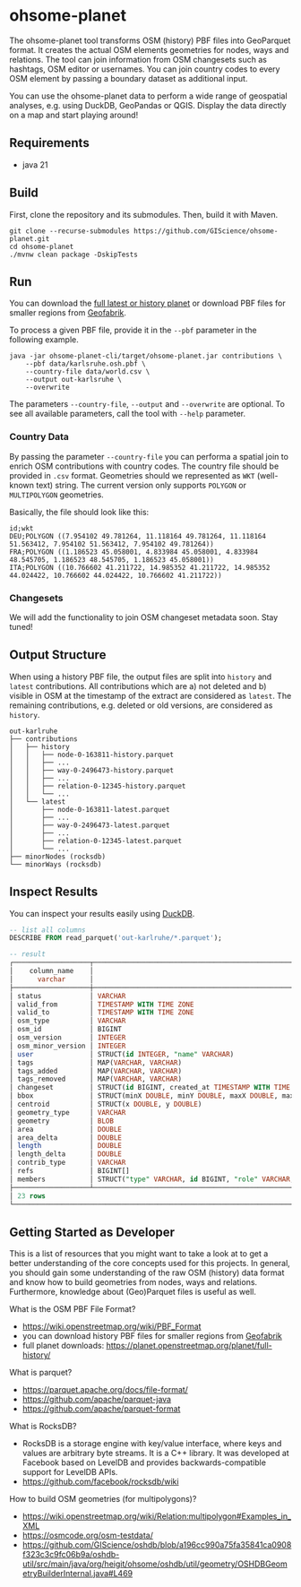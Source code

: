 # ohsome-planet

The ohsome-planet tool transforms OSM (history) PBF files into GeoParquet format.
It creates the actual OSM elements geometries for nodes, ways and relations.
The tool can join information from OSM changesets such as hashtags, OSM editor or usernames.
You can join country codes to every OSM element by passing a boundary dataset as additional input.

You can use the ohsome-planet data to perform a wide range of geospatial analyses, e.g. using DuckDB, GeoPandas or QGIS.
Display the data directly on a map and start playing around!


## Requirements
- java 21

## Build

First, clone the repository and its submodules. Then, build it with Maven.
```shell
git clone --recurse-submodules https://github.com/GIScience/ohsome-planet.git
cd ohsome-planet
./mvnw clean package -DskipTests
```

## Run

You can download the [full latest or history planet](https://planet.openstreetmap.org/pbf/full-history/) 
or download PBF files for smaller regions from [Geofabrik](https://osm-internal.download.geofabrik.de/).

To process a given PBF file, provide it in the `--pbf` parameter in the following example.
```shell
java -jar ohsome-planet-cli/target/ohsome-planet.jar contributions \
    --pbf data/karlsruhe.osh.pbf \
    --country-file data/world.csv \
    --output out-karlsruhe \
    --overwrite 
```
The parameters `--country-file`, `--output` and `--overwrite` are optional.
To see all available parameters, call the tool with `--help` parameter.

### Country Data
By passing the parameter `--country-file` you can performa a spatial join to enrich OSM contributions with country codes.
The country file should be provided in `.csv` format.
Geometries should we represented as `WKT` (well-known text) string.
The current version only supports `POLYGON` or `MULTIPOLYGON` geometries.

Basically, the file should look like this:
```
id;wkt
DEU;POLYGON ((7.954102 49.781264, 11.118164 49.781264, 11.118164 51.563412, 7.954102 51.563412, 7.954102 49.781264))
FRA;POLYGON ((1.186523 45.058001, 4.833984 45.058001, 4.833984 48.545705, 1.186523 48.545705, 1.186523 45.058001))
ITA;POLYGON ((10.766602 41.211722, 14.985352 41.211722, 14.985352 44.024422, 10.766602 44.024422, 10.766602 41.211722))
```

### Changesets
We will add the functionality to join OSM changeset metadata soon. Stay tuned!

## Output Structure

When using a history PBF file, the output files are split into `history` and `latest` contributions. 
All contributions which are a) not deleted and b) visible in OSM at the timestamp of the extract are considered as `latest`.
The remaining contributions, e.g. deleted or old versions, are considered as `history`.

```
out-karlruhe
├── contributions
│   ├── history
│   │   ├── node-0-163811-history.parquet
│   │   ├── ...
│   │   ├── way-0-2496473-history.parquet
│   │   ├── ...
│   │   ├── relation-0-12345-history.parquet
│   │   └── ...
│   └── latest
│       ├── node-0-163811-latest.parquet
│       ├── ...
│       ├── way-0-2496473-latest.parquet
│       ├── ...
│       ├── relation-0-12345-latest.parquet
│       └── ...
├── minorNodes (rocksdb)
└── minorWays (rocksdb)
```

## Inspect Results
You can inspect your results easily using [DuckDB](https://duckdb.org/docs/installation).

```sql
-- list all columns
DESCRIBE FROM read_parquet('out-karlruhe/*.parquet');

-- result
┌───────────────────┬────────────────────────────────────────────────────────────────────────────────────────────────────────────────────────────────────────────┬─────────┬─────────┬─────────┬─────────┐
│    column_name    │                                                                column_type                                                                 │  null   │   key   │ default │  extra  │
│      varchar      │                                                                  varchar                                                                   │ varchar │ varchar │ varchar │ varchar │
├───────────────────┼────────────────────────────────────────────────────────────────────────────────────────────────────────────────────────────────────────────┼─────────┼─────────┼─────────┼─────────┤
│ status            │ VARCHAR                                                                                                                                    │ YES     │         │         │         │
│ valid_from        │ TIMESTAMP WITH TIME ZONE                                                                                                                   │ YES     │         │         │         │
│ valid_to          │ TIMESTAMP WITH TIME ZONE                                                                                                                   │ YES     │         │         │         │
│ osm_type          │ VARCHAR                                                                                                                                    │ YES     │         │         │         │
│ osm_id            │ BIGINT                                                                                                                                     │ YES     │         │         │         │
│ osm_version       │ INTEGER                                                                                                                                    │ YES     │         │         │         │
│ osm_minor_version │ INTEGER                                                                                                                                    │ YES     │         │         │         │
│ user              │ STRUCT(id INTEGER, "name" VARCHAR)                                                                                                         │ YES     │         │         │         │
│ tags              │ MAP(VARCHAR, VARCHAR)                                                                                                                      │ YES     │         │         │         │
│ tags_added        │ MAP(VARCHAR, VARCHAR)                                                                                                                      │ YES     │         │         │         │
│ tags_removed      │ MAP(VARCHAR, VARCHAR)                                                                                                                      │ YES     │         │         │         │
│ changeset         │ STRUCT(id BIGINT, created_at TIMESTAMP WITH TIME ZONE, closed_at TIMESTAMP WITH TIME ZONE, tags MAP(VARCHAR, VARCHAR), hashtags VARCHAR[]) │ YES     │         │         │         │
│ bbox              │ STRUCT(minX DOUBLE, minY DOUBLE, maxX DOUBLE, maxY DOUBLE)                                                                                 │ YES     │         │         │         │
│ centroid          │ STRUCT(x DOUBLE, y DOUBLE)                                                                                                                 │ YES     │         │         │         │
│ geometry_type     │ VARCHAR                                                                                                                                    │ YES     │         │         │         │
│ geometry          │ BLOB                                                                                                                                       │ YES     │         │         │         │
│ area              │ DOUBLE                                                                                                                                     │ YES     │         │         │         │
│ area_delta        │ DOUBLE                                                                                                                                     │ YES     │         │         │         │
│ length            │ DOUBLE                                                                                                                                     │ YES     │         │         │         │
│ length_delta      │ DOUBLE                                                                                                                                     │ YES     │         │         │         │
│ contrib_type      │ VARCHAR                                                                                                                                    │ YES     │         │         │         │
│ refs              │ BIGINT[]                                                                                                                                   │ YES     │         │         │         │
│ members           │ STRUCT("type" VARCHAR, id BIGINT, "role" VARCHAR, geometry BLOB)[]                                                                         │ YES     │         │         │         │
├───────────────────┴────────────────────────────────────────────────────────────────────────────────────────────────────────────────────────────────────────────┴─────────┴─────────┴─────────┴─────────┤
│ 23 rows                                                                                                                                                                                      6 columns │
└────────────────────────────────────────────────────────────────────────────────────────────────────────────────────────────────────────────────────────────────────────────────────────────────────────┘
```

## Getting Started as Developer
This is a list of resources that you might want to take a look at to get a better understanding of the core concepts used for this projects. 
In general, you should gain some understanding of the raw OSM (history) data format and know how to build geometries from nodes, ways and relations.
Furthermore, knowledge about (Geo)Parquet files is useful as well.

What is the OSM PBF File Format?
* https://wiki.openstreetmap.org/wiki/PBF_Format
* you can download history PBF files for smaller regions from [Geofabrik](https://osm-internal.download.geofabrik.de/)
* full planet downloads: https://planet.openstreetmap.org/planet/full-history/

What is parquet?
* https://parquet.apache.org/docs/file-format/
* https://github.com/apache/parquet-java
* https://github.com/apache/parquet-format

What is RocksDB?
* RocksDB is a storage engine with key/value interface, where keys and values are arbitrary byte streams. It is a C++ library. It was developed at Facebook based on LevelDB and provides backwards-compatible support for LevelDB APIs.
* https://github.com/facebook/rocksdb/wiki

How to build OSM geometries (for multipolygons)?
* https://wiki.openstreetmap.org/wiki/Relation:multipolygon#Examples_in_XML
* https://osmcode.org/osm-testdata/
* https://github.com/GIScience/oshdb/blob/a196cc990a75fa35841ca0908f323c3c9fc06b9a/oshdb-util/src/main/java/org/heigit/ohsome/oshdb/util/geometry/OSHDBGeometryBuilderInternal.java#L469
